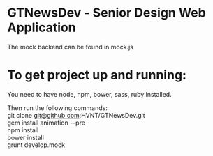 # GTNewsDev - Senior Design Web Application

The mock backend can be found in mock.js

# To get project up and running:
You need to have node, npm, bower, sass, ruby installed.  

Then run the following commands:  
git clone git@github.com:HVNT/GTNewsDev.git  
gem install animation --pre  
npm install  
bower install  
grunt develop.mock  

